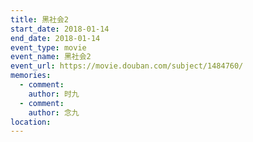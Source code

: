 ```yaml
---
title: 黑社会2
start_date: 2018-01-14
end_date: 2018-01-14
event_type: movie
event_name: 黑社会2
event_url: https://movie.douban.com/subject/1484760/
memories:
  - comment: 
    author: 时九
  - comment: 
    author: 念九  
location: 
---
```


